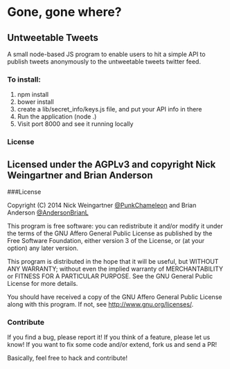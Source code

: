 # Gone, gone where?

## Untweetable Tweets
A small node-based JS program to enable users to hit a simple API to publish tweets anonymously to the untweetable tweets twitter feed.

### To install:
1. npm install
2. bower install
3. create a lib/secret_info/keys.js file, and put your API info in there
4. Run the application (node .)
5. Visit port 8000 and see it running locally

### License
Licensed under the AGPLv3 and copyright Nick Weingartner and Brian Anderson
---

###License

Copyright (C) 2014 Nick Weingartner [@PunkChameleon](http://www.twitter.com/PunkChameleon) and Brian Anderson [@AndersonBrianL](http://www.twitter.com/AndersonBrianL)

This program is free software: you can redistribute it and/or modify
it under the terms of the GNU Affero General Public License as published by
the Free Software Foundation, either version 3 of the License, or
(at your option) any later version.

This program is distributed in the hope that it will be useful,
but WITHOUT ANY WARRANTY; without even the implied warranty of
MERCHANTABILITY or FITNESS FOR A PARTICULAR PURPOSE.  See the
GNU General Public License for more details.

You should have received a copy of the GNU Affero General Public License along with this program.  If not, see <http://www.gnu.org/licenses/>.

### Contribute
If you find a bug, please report it!
If you think of a feature, please let us know!
If you want to fix some code and/or extend, fork us and send a PR!

Basically, feel free to hack and contribute!

